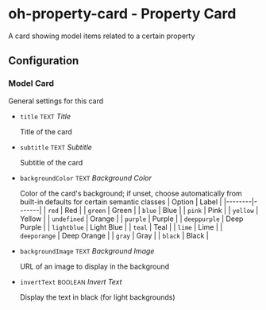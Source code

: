 # oh-property-card - Property Card

A card showing model items related to a certain property

## Configuration


### Model Card

General settings for this card


- `title` <small>TEXT</small> _Title_

  Title of the card

- `subtitle` <small>TEXT</small> _Subtitle_

  Subtitle of the card

- `backgroundColor` <small>TEXT</small> _Background Color_

  Color of the card's background; if unset, choose automatically from built-in defaults for certain semantic classes
  | Option | Label |
  |--------|-------|
  | `red` | Red |
  | `green` | Green |
  | `blue` | Blue |
  | `pink` | Pink |
  | `yellow` | Yellow |
  | `undefined` | Orange |
  | `purple` | Purple |
  | `deeppurple` | Deep Purple |
  | `lightblue` | Light Blue |
  | `teal` | Teal |
  | `lime` | Lime |
  | `deeporange` | Deep Orange |
  | `gray` | Gray |
  | `black` | Black |


- `backgroundImage` <small>TEXT</small> _Background Image_

  URL of an image to display in the background

- `invertText` <small>BOOLEAN</small> _Invert Text_

  Display the text in black (for light backgrounds)


